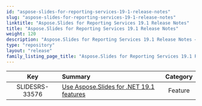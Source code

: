 ```yaml
---
id: "aspose-slides-for-reporting-services-19-1-release-notes"
slug: "aspose-slides-for-reporting-services-19-1-release-notes"
linktitle: "Aspose.Slides for Reporting Services 19.1 Release Notes"
title: "Aspose.Slides for Reporting Services 19.1 Release Notes"
weight: 120
description: "Aspose.Slides for Reporting Services 19.1 Release Notes – the latest updates and fixes."
type: "repository"
layout: "release"
family_listing_page_title: "Aspose.Slides for Reporting Services 19.1 Release Notes"
---
```


|**Key** |**Summary** |**Category** |
| :-: | :- | :-: |
|SLIDESRS-33576|[Use Aspose.Slides for .NET 19.1 features](/slides/net/release-notes/2019/aspose-slides-for-net-19-1-release-notes/)|Feature|


